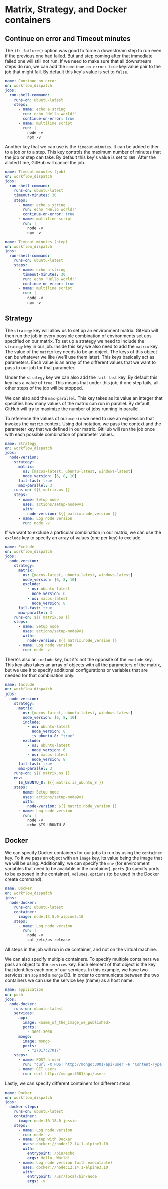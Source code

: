 # Matrix, Strategy, and Docker containers

## Continue on error and Timeout minutes

The `if: failure()` option was good to force a downstream step to run even if the previous one had failed. But and step coming after that immediate failed one will still not run. If we need to make sure that all downstream steps do run, we can add the `continue-on-error: true` key:value pair to the job that might fail. By default this key's value is set to `false`.

``` yaml
name: Continue on error
on: workflow_dispatch
jobs:
  run-shell-command:
    runs-on: ubuntu-latest
    steps:
      - name: echo a string
        run: echo "Hello world!"
        continue-on-error: true
      - name: multiline script
        run: |
          node -v
          npm -v
```

Another key that we can use is the `timeout-minutes`. It can be added either to a job or to a step. This key controls the maximum number of minutes that the job or step can take. By default this key's value is set to `360`. After the alloted time, GitHub will cancel the job.

``` yaml
name: Timeout minutes (job)
on: workflow_dispatch
jobs:
  run-shell-command:
    runs-on: ubuntu-latest
    timeout-minutes: 30
    steps:
      - name: echo a string
        run: echo "Hello world!"
        continue-on-error: true
      - name: multiline script
        run: |
          node -v
          npm -v
```

``` yaml
name: Timeout minutes (step)
on: workflow_dispatch
jobs:
  run-shell-command:
    runs-on: ubuntu-latest
    steps:
      - name: echo a string
        timeout-minutes: 30
        run: echo "Hello world!"
        continue-on-error: true
      - name: multiline script
        run: |
          node -v
          npm -v
```

## Strategy

The `strategy` key will allow us to set up an environment matrix. GitHub will then run the job in every possible combination of environments set ups specified on our matrix. To set up a strategy we need to include the `strategy` key in our job. Inside this key we also need to add the `matrix` key. The value of the `matrix` key needs to be an object. The keys of this object can be whatever we like (we'll use them later). This keys basically act as parameters. Each value is an array of the different values that we want to pass to our job for that parameter.

Under the `strategy` key we can also add the `fail-fast` key. By default this key has a value of `true`. This means that under this job, if one step fails, all other steps of the job will be stopped.

We can also add the `max-parallel`. This key takes as its value an integer that specifies how many values of the matrix can run in parallel. By default, GitHub will try to maximize the number of jobs running in parallel.

To reference the values of our `matrix` we need to use an expression that invokes the `matrix` context. Using dot notation, we pass the context and the parameter key that we defined in our matrix. GitHub will run the job once with each possible combination of parameter values.

``` yaml
name: Strategy
on: workflow_dispatch
jobs:
  node-version:
    strategy:
      matrix:
        os: [macos-latest, ubuntu-latest, windows-latest]
        node_version: [6, 8, 10]
      fail-fast: true
      max-parallel: 3
    runs-on: ${{ matrix.os }}
    steps:
      - name: Setup node
        uses: actions/setup-node@v1
        with:
          node-version: ${{ matrix.node_version }}
      - name: Log node version
        run: node -v
```

If we want to exclude a particular combination in our matrix, we can use the `exclude` key to specify an array of values (one per key) to exclude.

``` yaml
name: Exclude
on: workflow_dispatch
jobs:
  node-version:
    strategy:
      matrix:
        os: [macos-latest, ubuntu-latest, windows-latest]
        node_version: [6, 8, 10]
        exclude:
          - os: ubuntu-latest
            node_version: 6
          - os: macos-latest
            node_version: 8
      fail-fast: true
      max-parallel: 3
    runs-on: ${{ matrix.os }}
    steps:
      - name: Setup node
        uses: actions/setup-node@v1
        with:
          node-version: ${{ matrix.node_version }}
      - name: Log node version
        run: node -v
```

There's also an `include` key, but it's not the opposite of the `exclude` key. This key also takes an array of objects with all the parameters of the matrix, but we use it to specify additional configurations or variables that are needed for that combination only.

``` yaml
name: Include
on: workflow_dispatch
jobs:
  node-version:
    strategy:
      matrix:
        os: [macos-latest, ubuntu-latest, windows-latest]
        node_version: [6, 8, 10]
        include:
          - os: ubuntu-latest
            node_version: 8
            is_ubuntu_8: "true"
        exclude:
          - os: ubuntu-latest
            node_version: 6
          - os: macos-latest
            node_version: 8
      fail-fast: true
      max-parallel: 3
    runs-on: ${{ matrix.os }}
    env:
      IS_UBUNTU_8: ${{ matrix.is_ubuntu_8 }}
    steps:
      - name: Setup node
        uses: actions/setup-node@v1
        with:
          node-version: ${{ matrix.node_version }}
      - name: Log node version
        run: |
          node -v
          echo $IS_UBUNTU_8
```

## Docker

We can specify Docker containers for our jobs to run by using the `container` key. To it we pass an object with an `image` key, its value being the image that we will be using. Additionally, we can specify the `env` (for environment variables that need to be available in the container), `ports` (to specify ports to be exposed in the container), `volumes`, `options` (to be used in the Docker create command).

``` yaml
name: Docker
on: workflow_dispatch
jobs:
  node-docker:
    runs-on: ubuntu-latest
    container:
      image: node:13.5.0-alpine3.10
    steps:
      - name: Log node version
        run: |
          node -v
          cat /etc/os-release
```

All steps in the job will run in de container, and not on the virtual machine.

We can also specify multiple containers. To specify multiple containers we pass an object to the `services` key. Each element of that object is the key that identifies each one of our services. In this example, we have two services: an `app` and a `mongo` DB. In order to communicate between the two containers we can use the service key (name) as a host name.

``` yaml
name: application
on: push
jobs:
  node-docker:
    runs-on: ubuntu-latest
    services:
      app:
        image: <name_of_the_image_we_published>
        ports:
          - 3001:3000
      mongo:
        image: mongo
        ports:
          - "27017:27017"
    steps:
      - name: POST a user
        run: "curl -X POST http://mongo:3001/api/user -H 'Content-Type: application/json' -d '{\"username\": \"hello\",\"address\": \"world\"}'"
      - name: GET users
        run: curl http://mongo:3001/api/users
```

Lastly, we can specify different containers for different steps

``` yaml
name: Docker
on: workflow_dispatch
jobs:
  docker-steps:
    runs-on: ubuntu-latest
    container:
      image: node:10.18.0-jessie
    steps:
      - name: Log node version
        run: node -v
      - name: Step with Docker
        uses: docker://node:12.14.1-alpine3.10
        with:
          entrypoint: /bin/echo
          args: Hello, World!
      - name: Log node version (with executable)
        uses: docker://node:12.14.1-alpine3.10
        with:
          entrypoint: /usr/local/bin/node
          args: -v
```
